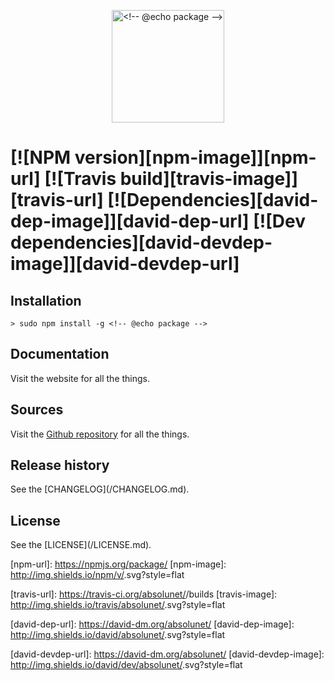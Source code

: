 <p align="center">
	<a href="<!-- @echo homepage -->">
		<img src="<!-- @echo homepage -->/<!-- @echo package -->/build/images/common/logo-<!-- @echo package -->.svg" width="180" height="180" alt="<!-- @echo package -->">
	</a>
</p>

# <!-- @echo package --> [![NPM version][npm-image]][npm-url] [![Travis build][travis-image]][travis-url] [![Dependencies][david-dep-image]][david-dep-url] [![Dev dependencies][david-devdep-image]][david-devdep-url]
#### <!-- @echo description -->
> <!-- @echo definition -->

## Installation
```
> sudo npm install -g <!-- @echo package -->
```

<!-- @if !doc -->
## Documentation
Visit the [<!-- @echo homepage -->](<!-- @echo homepage -->) website for all the things.
<!-- @endif-->

<!-- @if doc -->
## Sources
Visit the [Github repository](<!-- @echo repo -->) for all the things.
<!-- @endif-->

## Release history
See the [CHANGELOG](<!-- @echo repo_url -->/CHANGELOG.md).

## License 
See the [LICENSE](<!-- @echo repo_url -->/LICENSE.md).


[npm-url]: https://npmjs.org/package/<!-- @echo package -->
[npm-image]: http://img.shields.io/npm/v/<!-- @echo package -->.svg?style=flat

[travis-url]: https://travis-ci.org/absolunet/<!-- @echo package -->/builds
[travis-image]: http://img.shields.io/travis/absolunet/<!-- @echo package -->.svg?style=flat

[david-dep-url]: https://david-dm.org/absolunet/<!-- @echo package -->
[david-dep-image]: http://img.shields.io/david/absolunet/<!-- @echo package -->.svg?style=flat

[david-devdep-url]: https://david-dm.org/absolunet/<!-- @echo package -->
[david-devdep-image]: http://img.shields.io/david/dev/absolunet/<!-- @echo package -->.svg?style=flat
